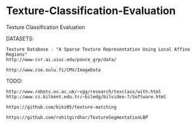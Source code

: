 # Texture-Classification-Evaluation
Texture Classification Evaluation

DATASETS:
~~~
Texture Database - "A Sparse Texture Representation Using Local Affine Regions"
http://www-cvr.ai.uiuc.edu/ponce_grp/data/

http://www.cse.oulu.fi/CMV/ImageData
~~~

TODO:
~~~
http://www.robots.ox.ac.uk/~vgg/research/texclass/with.html
http://www.cs.bilkent.edu.tr/~bilmdg/bilvideo-7/Software.html

https://github.com/bikz05/texture-matching

https://github.com/rohitgirdhar/TextureSegmentationLBP
~~~
